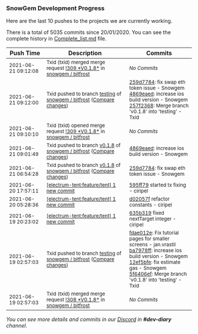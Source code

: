 
### SnowGem Development Progress

Here are the last 10 pushes to the projects we are currently working.

There is a total of 5035 commits since 20/01/2020. You can see the complete history in
 [Complete_list.md](Complete_list.md) file.

| Push Time | Description | Commits |
| --- | --- | --- |
| <sub>2021-06-21 09:12:08</sub> | <sub>Txid (txid) merged merge request [\!309 \*V0\.1\.8\*](https://gitlab.com/snowgem/bitfrost/-/merge_requests/309) in [snowgem / bitfrost](https://gitlab.com/snowgem/bitfrost)</sub> | <sub>_No Commits_</sub> |
| <sub>2021-06-21 09:12:00</sub> | <sub>Txid pushed to branch [testing](https://gitlab.com/snowgem/bitfrost/commits/testing) of [snowgem / bitfrost](https://gitlab.com/snowgem/bitfrost) ([Compare changes](https://gitlab.com/snowgem/bitfrost/compare/5f6406ef5754ce1bd546abd2a0c47b41b18bc521...257f23681e7813fed9ca0fc460829a981ede30af))</sub> | <sub>[259d7784](https://gitlab.com/snowgem/bitfrost/-/commit/259d7784ab2cce46d628fed6072b2b5ee4e2d271): fix swap eth token issue - Snowgem<br>[4869eaed](https://gitlab.com/snowgem/bitfrost/-/commit/4869eaede3bc5d0518c1af883da8cf120d4a1030): increase ios build version - Snowgem<br>[257f2368](https://gitlab.com/snowgem/bitfrost/-/commit/257f23681e7813fed9ca0fc460829a981ede30af): Merge branch 'v0.1.8' into 'testing' - Txid</sub> |
| <sub>2021-06-21 09:10:10</sub> | <sub>Txid (txid) opened merge request [\!309 \*V0\.1\.8\*](https://gitlab.com/snowgem/bitfrost/-/merge_requests/309) in [snowgem / bitfrost](https://gitlab.com/snowgem/bitfrost)</sub> | <sub>_No Commits_</sub> |
| <sub>2021-06-21 09:01:49</sub> | <sub>Txid pushed to branch [v0\.1\.8](https://gitlab.com/snowgem/bitfrost/commits/v0.1.8) of [snowgem / bitfrost](https://gitlab.com/snowgem/bitfrost) ([Compare changes](https://gitlab.com/snowgem/bitfrost/compare/259d7784ab2cce46d628fed6072b2b5ee4e2d271...4869eaede3bc5d0518c1af883da8cf120d4a1030))</sub> | <sub>[4869eaed](https://gitlab.com/snowgem/bitfrost/-/commit/4869eaede3bc5d0518c1af883da8cf120d4a1030): increase ios build version - Snowgem</sub> |
| <sub>2021-06-21 06:54:28</sub> | <sub>Txid pushed to branch [v0\.1\.8](https://gitlab.com/snowgem/bitfrost/commits/v0.1.8) of [snowgem / bitfrost](https://gitlab.com/snowgem/bitfrost) ([Compare changes](https://gitlab.com/snowgem/bitfrost/compare/12ef5bfef70d40d764301fbbeefc511ef398e693...259d7784ab2cce46d628fed6072b2b5ee4e2d271))</sub> | <sub>[259d7784](https://gitlab.com/snowgem/bitfrost/-/commit/259d7784ab2cce46d628fed6072b2b5ee4e2d271): fix swap eth token issue - Snowgem</sub> |
| <sub>2021-06-20 17:57:11</sub> | <sub>[[electrum-tent:feature/tent] 1 new commit](https://github.com/ciripel/electrum-tent/commit/595ff79844f9c47e7f3410db74e281fb58b5e6e1)</sub> | <sub>[595ff79](https://github.com/ciripel/electrum-tent/commit/595ff79844f9c47e7f3410db74e281fb58b5e6e1) started tx fixing - ciripel</sub> |
| <sub>2021-06-20 05:28:36</sub> | <sub>[[electrum-tent:feature/tent] 1 new commit](https://github.com/ciripel/electrum-tent/commit/d02057fd5bf5bf5b02f54be318e65f4ff0fc094e)</sub> | <sub>[d02057f](https://github.com/ciripel/electrum-tent/commit/d02057fd5bf5bf5b02f54be318e65f4ff0fc094e) refactor constants - ciripel</sub> |
| <sub>2021-06-19 20:23:02</sub> | <sub>[[electrum-tent:feature/tent] 1 new commit](https://github.com/ciripel/electrum-tent/commit/635b319a2a652921190162d49b473e7858ffb51a)</sub> | <sub>[635b319](https://github.com/ciripel/electrum-tent/commit/635b319a2a652921190162d49b473e7858ffb51a) fixed nextTarget integer - ciripel</sub> |
| <sub>2021-06-19 02:57:03</sub> | <sub>Txid pushed to branch [testing](https://gitlab.com/snowgem/bitfrost/commits/testing) of [snowgem / bitfrost](https://gitlab.com/snowgem/bitfrost) ([Compare changes](https://gitlab.com/snowgem/bitfrost/compare/41ed6b1cc48c4f983d87d9268bf54a5728e407f8...5f6406ef5754ce1bd546abd2a0c47b41b18bc521))</sub> | <sub>[fdae012e](https://gitlab.com/snowgem/bitfrost/-/commit/fdae012e00c7269653cb34a1a14d6beea774e410): Fix tutorial pages for smaller screens - jan.vrastil<br>[ba7978ff](https://gitlab.com/snowgem/bitfrost/-/commit/ba7978ffafd6afe6421769a8b1d010183ef134fb): increase ios build version - Snowgem<br>[12ef5bfe](https://gitlab.com/snowgem/bitfrost/-/commit/12ef5bfef70d40d764301fbbeefc511ef398e693): fix estimate gas - Snowgem<br>[5f6406ef](https://gitlab.com/snowgem/bitfrost/-/commit/5f6406ef5754ce1bd546abd2a0c47b41b18bc521): Merge branch 'v0.1.8' into 'testing' - Txid</sub> |
| <sub>2021-06-19 02:57:03</sub> | <sub>Txid (txid) merged merge request [\!308 \*V0\.1\.8\*](https://gitlab.com/snowgem/bitfrost/-/merge_requests/308) in [snowgem / bitfrost](https://gitlab.com/snowgem/bitfrost)</sub> | <sub>_No Commits_</sub> |

_You can see more details and commits in our [Discord](https://discord.gg/zumGnbg) in **#dev-diary** channel._
